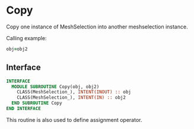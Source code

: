 # Copy

Copy one instance of MeshSelection into another meshselection instance.

Calling example:

```fortran
obj=obj2
```

## Interface

```fortran
INTERFACE
  MODULE SUBROUTINE Copy(obj, obj2)
    CLASS(MeshSelection_), INTENT(INOUT) :: obj
    CLASS(MeshSelection_), INTENT(IN) :: obj2
  END SUBROUTINE Copy
END INTERFACE
```

This routine is also used to define assignment operator.
